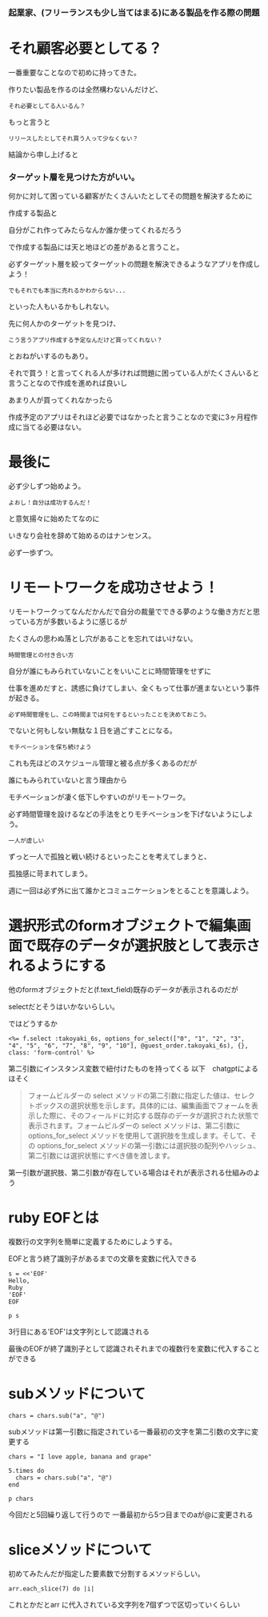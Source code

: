 ### 起業家、(フリーランスも少し当てはまる)にある製品を作る際の問題

# それ顧客必要としてる？

一番重要なことなので初めに持ってきた。

作りたい製品を作るのは全然構わないんだけど、

`それ必要としてる人いるん？`

もっと言うと

`リリースしたとしてそれ買う人って少なくない？`

結論から申し上げると

### ターゲット層を見つけた方がいい。

何かに対して困っている顧客がたくさんいたとしてその問題を解決するために

作成する製品と

自分がこれ作ってみたらなんか誰か使ってくれるだろう

で作成する製品には天と地ほどの差があると言うこと。

必ずターゲット層を絞ってターゲットの問題を解決できるようなアプリを作成しよう！

`でもそれでも本当に売れるかわからない...`

といった人もいるかもしれない。

先に何人かのターゲットを見つけ、

`こう言うアプリ作成する予定なんだけど買ってくれない？`

とおねがいするのもあり。

それで買う！と言ってくれる人が多ければ問題に困っている人がたくさんいると言うことなので作成を進めれば良いし

あまり人が買ってくれなかったら

作成予定のアプリはそれほど必要ではなかったと言うことなので変に3ヶ月程作成に当てる必要はない。

# 最後に

必ず少しずつ始めよう。

`よおし！自分は成功するんだ！`

と意気揚々に始めたてなのに

いきなり会社を辞めて始めるのはナンセンス。

必ず一歩ずつ。



# リモートワークを成功させよう！

リモートワークってなんだかんだで自分の裁量でできる夢のような働き方だと思っている方が多数いるように感じるが

たくさんの思わぬ落とし穴があることを忘れてはいけない。

`時間管理との付き合い方`

自分が誰にもみられていないことをいいことに時間管理をせずに

仕事を進めだすと、誘惑に負けてしまい、全くもって仕事が進まないという事件が起きる。

`必ず時間管理をし、この時間までは何をするといったことを決めておこう。`

でないと何もしない無駄な１日を過ごすことになる。

`モチベーションを保ち続けよう`

これも先ほどのスケジュール管理と被る点が多くあるのだが

誰にもみられていないと言う理由から

モチベーションが凄く低下しやすいのがリモートワーク。

必ず時間管理を設けるなどの手法をとりモチベーションを下げないようにしよう。

`一人が虚しい`

ずっと一人で孤独と戦い続けるといったことを考えてしまうと、

孤独感に苛まれてしまう。

週に一回は必ず外に出て誰かとコミュニケーションをとることを意識しよう。


# 選択形式のformオブジェクトで編集画面で既存のデータが選択肢として表示されるようにする

他のformオブジェクトだと(f.text_field)既存のデータが表示されるのだが

selectだとそうはいかないらしい。

ではどうするか

```
<%= f.select :takoyaki_6s, options_for_select(["0", "1", "2", "3", "4", "5", "6", "7", "8", "9", "10"], @guest_order.takoyaki_6s), {}, class: 'form-control' %>

```

第二引数にインスタンス変数で紐付けたものを持ってくる
以下　chatgptによるほそく

>フォームビルダーの select メソッドの第二引数に指定した値は、セレクトボックスの選択状態を示します。具体的には、編集画面でフォームを表示した際に、そのフィールドに対応する既存のデータが選択された状態で表示されます。フォームビルダーの select メソッドは、第二引数に options_for_select メソッドを使用して選択肢を生成します。そして、その options_for_select メソッドの第一引数には選択肢の配列やハッシュ、第二引数には選択状態にすべき値を渡します。

第一引数が選択肢、第二引数が存在している場合はそれが表示される仕組みのよう

# ruby EOFとは

複数行の文字列を簡単に定義するためにしようする。

EOFと言う終了識別子があるまでの文章を変数に代入できる

```
s = <<'EOF'
Hello,
Ruby
'EOF'
EOF

p s
```

3行目にある'EOF'は文字列として認識される

最後のEOFが終了識別子として認識されそれまでの複数行を変数に代入することができる

# subメソッドについて

```
chars = chars.sub("a", "@")
```

subメソッドは第一引数に指定されている一番最初の文字を第二引数の文字に変更する

```
chars = "I love apple, banana and grape"

5.times do
  chars = chars.sub("a", "@")
end

p chars
```

今回だと5回繰り返して行うので
一番最初から5つ目までのaが@に変更される

# sliceメソッドについて

初めてみたんだが指定した要素数で分割するメソッドらしい。

```
arr.each_slice(7) do |i|
```

これとかだとarr に代入されている文字列を7個ずつで区切っていくらしい

